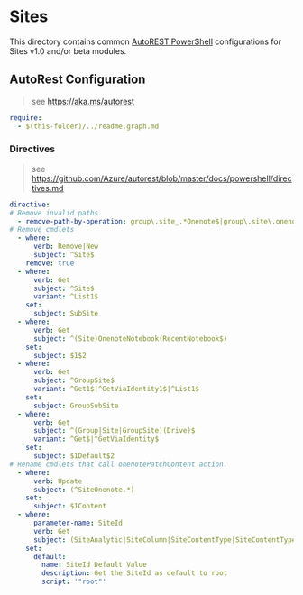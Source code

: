 # Sites

This directory contains common [AutoREST.PowerShell](https://github.com/Azure/autorest.powershell) configurations for Sites v1.0 and/or beta modules.

## AutoRest Configuration

> see <https://aka.ms/autorest>

``` yaml
require:
  - $(this-folder)/../readme.graph.md
```

### Directives

> see https://github.com/Azure/autorest/blob/master/docs/powershell/directives.md

``` yaml
directive:
# Remove invalid paths.
  - remove-path-by-operation: group\.site_.*Onenote$|group\.site\.onenote.*$|.*\.onenote\..*\.parent.*|.*\.notebook\.section.*|.*\.sectionGroup\.section.*|.*\.section\.page.*|site\..*_(Create|Get|Update|Delete)Activity$|site\..*\.activity.*|^site_(remove|add)$|^.*site\.(.*_.*SourceColumn|contentType_.*(Base|BaseType|ColumnPosition)|.*_(Get|Create|Update|Delete)Activity|.*\.activity.*
# Remove cmdlets
  - where:
      verb: Remove|New
      subject: ^Site$
    remove: true
  - where:
      verb: Get
      subject: ^Site$
      variant: ^List1$
    set:
      subject: SubSite
  - where:
      verb: Get
      subject: ^(Site)OnenoteNotebook(RecentNotebook$)
    set:
      subject: $1$2
  - where:
      verb: Get
      subject: ^GroupSite$
      variant: ^Get1$|^GetViaIdentity1$|^List1$
    set:
      subject: GroupSubSite
  - where:
      verb: Get
      subject: ^(Group|Site|GroupSite)(Drive)$
      variant: ^Get$|^GetViaIdentity$
    set:
      subject: $1Default$2
# Rename cmdlets that call onenotePatchContent action.
  - where:
      verb: Update
      subject: (^SiteOnenote.*)
    set:
      subject: $1Content
  - where:
      parameter-name: SiteId
      verb: Get
      subject: (SiteAnalytic|SiteColumn|SiteContentType|SiteContentTypeContentLink|SubSite)
    set:
      default:
        name: SiteId Default Value
        description: Get the SiteId as default to root
        script: '"root"'
```
